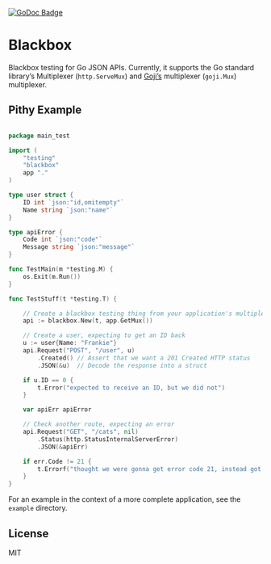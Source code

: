 [![GoDoc Badge](https://godoc.org/github.com/magicnumbers/blackbox?status.svg)](http://godoc.org/github.com/magicnumbers/blackbox)

Blackbox
========

Blackbox testing for Go JSON APIs. Currently, it supports the Go standard
library’s Multiplexer (`http.ServeMux`) and [Goji’s][goji] multiplexer
(`goji.Mux`) multiplexer.

[goji]: http://goji.io


## Pithy Example

```go

package main_test

import (
    "testing"
    "blackbox"
    app "."
)

type user struct {
    ID int `json:"id,omitempty"`
    Name string `json:"name"`
}

type apiError {
    Code int `json:"code"`
    Message string `json:"message"`
}

func TestMain(m *testing.M) {
    os.Exit(m.Run())
}

func TestStuff(t *testing.T) {

    // Create a blackbox testing thing from your application's multiplexer
    api := blackbox.New(t, app.GetMux())

    // Create a user, expecting to get an ID back
    u := user{Name: "Frankie"}
    api.Request("POST", "/user", u)
        .Created() // Assert that we want a 201 Created HTTP status
        .JSON(&u)  // Decode the response into a struct

    if u.ID == 0 {
        t.Error("expected to receive an ID, but we did not")
    }

    var apiErr apiError

    // Check another route, expecting an error
    api.Request("GET", "/cats", nil)
        .Status(http.StatusInternalServerError)
        .JSON(&apiErr)

    if err.Code != 21 {
        t.Errorf("thought we were gonna get error code 21, instead got %d", err.Code)
    }
}

```

For an example in the context of a more complete application, see the `example`
directory.


## License

MIT
